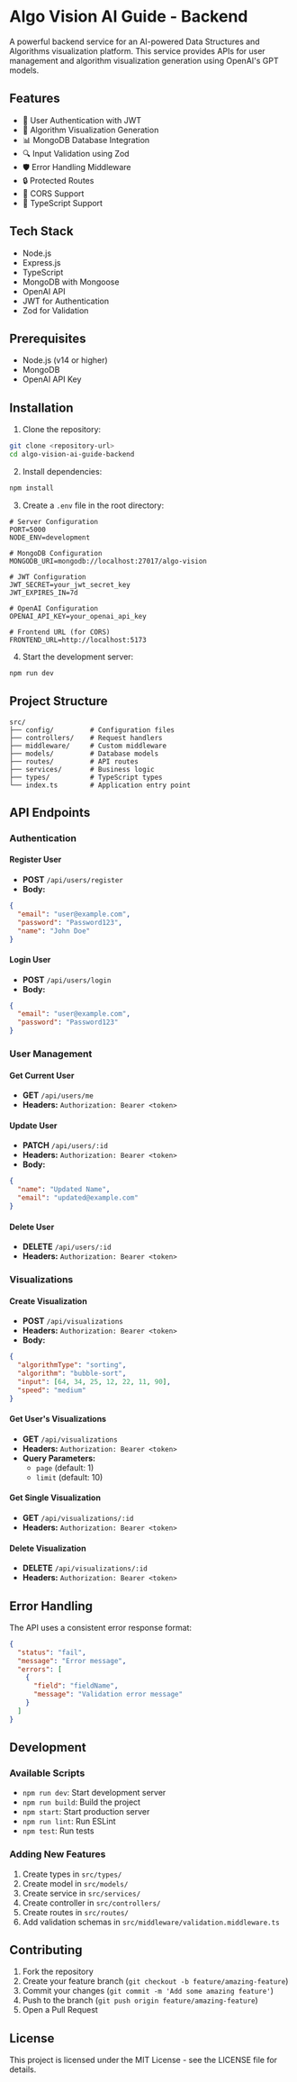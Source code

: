 # Algo Vision AI Guide - Backend

A powerful backend service for an AI-powered Data Structures and Algorithms visualization platform. This service provides APIs for user management and algorithm visualization generation using OpenAI's GPT models.

## Features

- 🔐 User Authentication with JWT
- 🎯 Algorithm Visualization Generation
- 📊 MongoDB Database Integration
- 🔍 Input Validation using Zod
- 🛡️ Error Handling Middleware
- 🔒 Protected Routes
- 📱 CORS Support
- 🧪 TypeScript Support

## Tech Stack

- Node.js
- Express.js
- TypeScript
- MongoDB with Mongoose
- OpenAI API
- JWT for Authentication
- Zod for Validation

## Prerequisites

- Node.js (v14 or higher)
- MongoDB
- OpenAI API Key

## Installation

1. Clone the repository:
```bash
git clone <repository-url>
cd algo-vision-ai-guide-backend
```

2. Install dependencies:
```bash
npm install
```

3. Create a `.env` file in the root directory:
```env
# Server Configuration
PORT=5000
NODE_ENV=development

# MongoDB Configuration
MONGODB_URI=mongodb://localhost:27017/algo-vision

# JWT Configuration
JWT_SECRET=your_jwt_secret_key
JWT_EXPIRES_IN=7d

# OpenAI Configuration
OPENAI_API_KEY=your_openai_api_key

# Frontend URL (for CORS)
FRONTEND_URL=http://localhost:5173
```

4. Start the development server:
```bash
npm run dev
```

## Project Structure

```
src/
├── config/         # Configuration files
├── controllers/    # Request handlers
├── middleware/     # Custom middleware
├── models/         # Database models
├── routes/         # API routes
├── services/       # Business logic
├── types/          # TypeScript types
└── index.ts        # Application entry point
```

## API Endpoints

### Authentication

#### Register User
- **POST** `/api/users/register`
- **Body:**
```json
{
  "email": "user@example.com",
  "password": "Password123",
  "name": "John Doe"
}
```

#### Login User
- **POST** `/api/users/login`
- **Body:**
```json
{
  "email": "user@example.com",
  "password": "Password123"
}
```

### User Management

#### Get Current User
- **GET** `/api/users/me`
- **Headers:** `Authorization: Bearer <token>`

#### Update User
- **PATCH** `/api/users/:id`
- **Headers:** `Authorization: Bearer <token>`
- **Body:**
```json
{
  "name": "Updated Name",
  "email": "updated@example.com"
}
```

#### Delete User
- **DELETE** `/api/users/:id`
- **Headers:** `Authorization: Bearer <token>`

### Visualizations

#### Create Visualization
- **POST** `/api/visualizations`
- **Headers:** `Authorization: Bearer <token>`
- **Body:**
```json
{
  "algorithmType": "sorting",
  "algorithm": "bubble-sort",
  "input": [64, 34, 25, 12, 22, 11, 90],
  "speed": "medium"
}
```

#### Get User's Visualizations
- **GET** `/api/visualizations`
- **Headers:** `Authorization: Bearer <token>`
- **Query Parameters:**
  - `page` (default: 1)
  - `limit` (default: 10)

#### Get Single Visualization
- **GET** `/api/visualizations/:id`
- **Headers:** `Authorization: Bearer <token>`

#### Delete Visualization
- **DELETE** `/api/visualizations/:id`
- **Headers:** `Authorization: Bearer <token>`

## Error Handling

The API uses a consistent error response format:

```json
{
  "status": "fail",
  "message": "Error message",
  "errors": [
    {
      "field": "fieldName",
      "message": "Validation error message"
    }
  ]
}
```

## Development

### Available Scripts

- `npm run dev`: Start development server
- `npm run build`: Build the project
- `npm start`: Start production server
- `npm run lint`: Run ESLint
- `npm test`: Run tests

### Adding New Features

1. Create types in `src/types/`
2. Create model in `src/models/`
3. Create service in `src/services/`
4. Create controller in `src/controllers/`
5. Create routes in `src/routes/`
6. Add validation schemas in `src/middleware/validation.middleware.ts`

## Contributing

1. Fork the repository
2. Create your feature branch (`git checkout -b feature/amazing-feature`)
3. Commit your changes (`git commit -m 'Add some amazing feature'`)
4. Push to the branch (`git push origin feature/amazing-feature`)
5. Open a Pull Request

## License

This project is licensed under the MIT License - see the LICENSE file for details. 